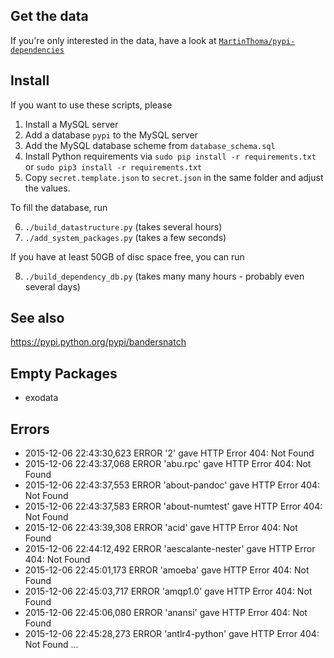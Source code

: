 ## Get the data

If you're only interested in the data, have a look at
[`MartinThoma/pypi-dependencies`](https://github.com/MartinThoma/pypi-dependencies)


## Install

If you want to use these scripts, please

1. Install a MySQL server
2. Add a database `pypi` to the MySQL server
3. Add the MySQL database scheme from `database_schema.sql`
4. Install Python requirements via `sudo pip install -r requirements.txt`
   or `sudo pip3 install -r requirements.txt`
5. Copy `secret.template.json` to `secret.json` in the same folder and adjust
   the values.

To fill the database, run

6. `./build_datastructure.py` (takes several hours)
7. `./add_system_packages.py` (takes a few seconds)

If you have at least 50GB of disc space free, you can run

8. `./build_dependency_db.py` (takes many many hours - probably even several days)


## See also
https://pypi.python.org/pypi/bandersnatch


## Empty Packages
* exodata

## Errors

* 2015-12-06 22:43:30,623 ERROR '2' gave HTTP Error 404: Not Found
* 2015-12-06 22:43:37,068 ERROR 'abu.rpc' gave HTTP Error 404: Not Found
* 2015-12-06 22:43:37,553 ERROR 'about-pandoc' gave HTTP Error 404: Not Found
* 2015-12-06 22:43:37,583 ERROR 'about-numtest' gave HTTP Error 404: Not Found
* 2015-12-06 22:43:39,308 ERROR 'acid' gave HTTP Error 404: Not Found
* 2015-12-06 22:44:12,492 ERROR 'aescalante-nester' gave HTTP Error 404: Not Found
* 2015-12-06 22:45:01,173 ERROR 'amoeba' gave HTTP Error 404: Not Found
* 2015-12-06 22:45:03,717 ERROR 'amqp1.0' gave HTTP Error 404: Not Found
* 2015-12-06 22:45:06,080 ERROR 'anansi' gave HTTP Error 404: Not Found
* 2015-12-06 22:45:28,273 ERROR 'antlr4-python' gave HTTP Error 404: Not Found
...